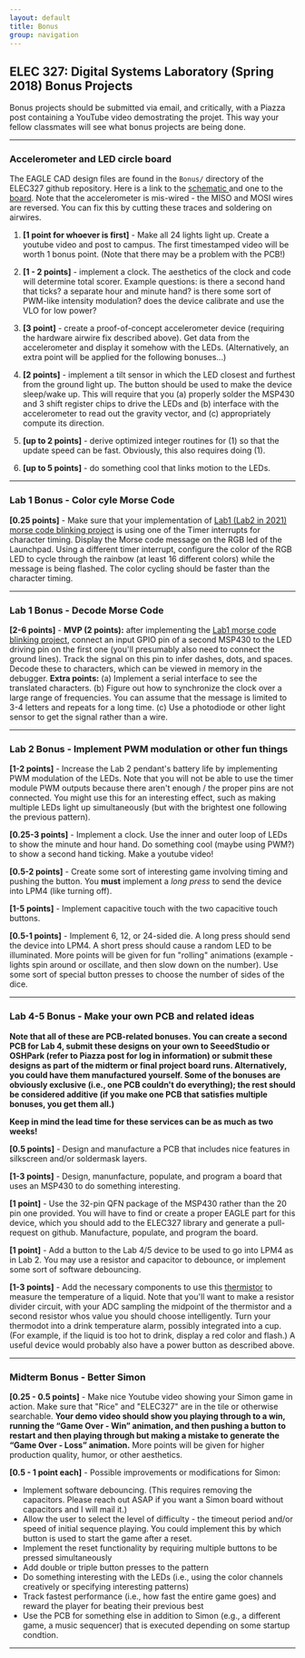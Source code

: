 ```yaml
---
layout: default
title: Bonus
group: navigation
---
```


## ELEC 327: Digital Systems Laboratory (Spring 2018) Bonus Projects

Bonus projects should be submitted via email, and critically, with a Piazza post containing a
YouTube video demostrating the projet. This way your fellow classmates will see what bonus
projects are being done.

---

### Accelerometer and LED circle board

The EAGLE CAD design files are found in the `Bonus/` directory of the ELEC327 github
repository. Here is a link to the [schematic
](https://raw.githubusercontent.com/ckemere/ELEC327/master/Bonus/Bonus.sch) and one to the
[board](https://raw.githubusercontent.com/ckemere/ELEC327/master/Bonus/Bonus.brd). Note that
the accelerometer is mis-wired - the MISO and MOSI wires are reversed. You can fix this by
cutting these traces and soldering on airwires. 

  1. **[1 point for whoever is first]** - Make all 24 lights light up. Create a youtube video 
  and post to campus. The first timestamped video will be worth 1 bonus point. (Note that 
  there may be a problem with the PCB!)

  1. **[1 - 2 points]** - implement a clock.  The aesthetics of the clock and code will
  determine total scorer. Example questions: is there a second hand that ticks? a separate hour
  and minute hand?  is there some sort of PWM-like intensity modulation? does the device
  calibrate and use the VLO for low power?

  1. **[3 point]** - create a proof-of-concept accelerometer device (requiring the hardware
  airwire fix described above). Get data from the accelerometer and display it somehow with the
  LEDs. (Alternatively, an extra point will be applied for the following bonuses...)

  1. **[2 points]** - implement a tilt sensor in which the LED closest and furthest from the ground
  light up. The button should be used to make the device sleep/wake up. This will require that
  you (a) properly solder the MSP430 and 3 shift register chips to drive the LEDs and (b)
  interface with the accelerometer to read out the gravity vector, and (c) appropriately
  compute its direction.

  2. **[up to 2 points]** - derive optimized integer routines for (1) so that the update speed can be
  fast. Obviously, this also requires doing (1).

  3. **[up to 5 points]** - do something cool that links motion to the LEDs.


---

### Lab 1 Bonus - Color cyle Morse Code

**[0.25 points]** - Make sure that your implementation of [Lab1 (Lab2 in 2021) morse code blinking
project](lab2/) is using one of the Timer interrupts for character timing. Display the Morse
code message on the RGB led of the Launchpad. Using a different timer interrupt, configure the
color of the RGB LED to cycle through the rainbow (at least 16 different colors) while the
message is being flashed. The color cycling should be faster than the character timing.

---

### Lab 1 Bonus - Decode Morse Code

**[2-6 points]** - **MVP (2 points):** after implementing the [Lab1 morse code blinking
project](lab1/), connect an input GPIO pin of a second MSP430 to the LED driving pin on the
first one (you'll presumably also need to connect the ground lines). Track the signal on this
pin to infer dashes, dots, and spaces. Decode these to characters, which can be viewed in
memory in the debugger. **Extra points:** (a) Implement a serial interface to see the translated
characters. (b) Figure out how to synchronize the clock over a large range of frequencies. You
can assume that the message is limited to 3-4 letters and repeats for a long time. (c) Use a
photodiode or other light sensor to get the signal rather than a wire.

---

### Lab 2 Bonus - Implement PWM modulation or other fun things


**[1-2 points]** - Increase the Lab 2 pendant's battery life by implementing PWM modulation of the
LEDs. Note that you will not be able to use the timer module PWM outputs because there aren't
enough / the proper pins are not connected. You might use this for an interesting effect, such
as making multiple LEDs light up simultaneously (but with the brightest one following the
previous pattern).

**[0.25-3 points]** - Implement a clock. Use the inner and outer loop of LEDs to show the minute and 
hour hand. Do something cool (maybe using PWM?) to show a second hand ticking. Make
a youtube video!

**[0.5-2 points]** - Create some sort of interesting game involving timing and pushing the
button. You **must** implement a _long press_ to send the device into LPM4 (like turning off). 

**[1-5 points]** - Implement capacitive touch with the two capacitive touch buttons.

**[0.5-1 points]** - Implement 6, 12, or 24-sided die. A long press should send the device into LPM4. A
short press should cause a random LED to be illuminated. More points will be given for fun
"rolling" animations (example - lights spin around or oscillate, and then slow down on the
number). Use some sort of special button presses to choose the number of sides of the dice.

---

### Lab 4-5 Bonus - Make your own PCB and related ideas

__Note that all of these are PCB-related bonuses. You can create a second PCB for Lab 4, 
submit these designs on your own to SeeedStudio or OSHPark (refer to Piazza post for log in
information) or submit these designs as part of the midterm or final project board runs.
Alternatively, you could have them manufactured yourself. Some of the bonuses are obviously
exclusive (i.e., one PCB couldn't do everything); the rest should be considered additive
(if you make one PCB that satisfies multiple bonuses, you get them all.)__

<div class="alert alert-danger" role="alert">
<b>Keep in mind the lead time for these services can be as much as two weeks!</b>
</div>

**[0.5 points]** - Design and manufacture a PCB that includes nice features in silkscreen
and/or soldermask layers.

**[1-3 points]** - Design, manunfacture, populate, and program a board that uses an MSP430 to do
something interesting. 

**[1 point]** - Use the 32-pin QFN package of the MSP430 rather than the 20 pin one provided.
You will have to find or create a proper EAGLE part for this device, which you should add to
the ELEC327 library and generate a pull-request on github. Manufacture, populate, and
program the board.

**[1 point]** - Add a button to the Lab 4/5 device to be used to go into LPM4 as in Lab 2.
You may use a resistor and capacitor to debounce, or implement some sort of software
debouncing.

**[1-3 points]** - Add the necessary components to use this
[thermistor](https://www.digikey.com/product-detail/en/ametherm/DG103395/570-1177-ND/5967491)
to measure the temperature of a liquid. Note that you'll want to make a resistor divider
circuit, with your ADC sampling the midpoint of the thermistor and a second resistor whos value
you should choose intelligently. Turn your thermodot into a drink temperature alarm, possibly
integrated into a cup. (For example, if the liquid is too hot to drink, display a red color and
flash.) A useful device would probably also have a power button as described above.

---

### Midterm Bonus - Better Simon

**[0.25 - 0.5 points]** - Make nice Youtube video showing your Simon game in action. Make sure that
"Rice" and "ELEC327" are in the tile or otherwise searchable. 
**Your demo video should show you playing through to a win, running the “Game Over - Win”
animation, and then pushing a button to restart and then playing through but making a mistake
to generate the “Game Over - Loss” animation.** More points will be given for higher production
quality, humor, or other aesthetics.


**[0.5 - 1 point each]** - Possible improvements or modifications for Simon:
  - Implement software debouncing. (This requires removing the capacitors. Please reach out ASAP if you want a Simon
    board without capacitors and I will mail it.)
  - Allow the user to select the level of difficulty - the timeout period and/or speed of initial
    sequence playing. You could implement this by which button is used to start the game after
    a reset.
  - Implement the reset functionality by requiring multiple buttons to be pressed
    simultaneously
  - Add double or triple button presses to the pattern
  - Do something interesting with the LEDs (i.e., using the color channels creatively or
    specifying interesting patterns)
  - Track fastest performance (i.e., how fast the entire game goes) and reward the player for
    beating their previous best
  - Use the PCB for something else in addition to Simon (e.g., a different game, a music
    sequencer) that is executed depending on some startup condtion.


---


